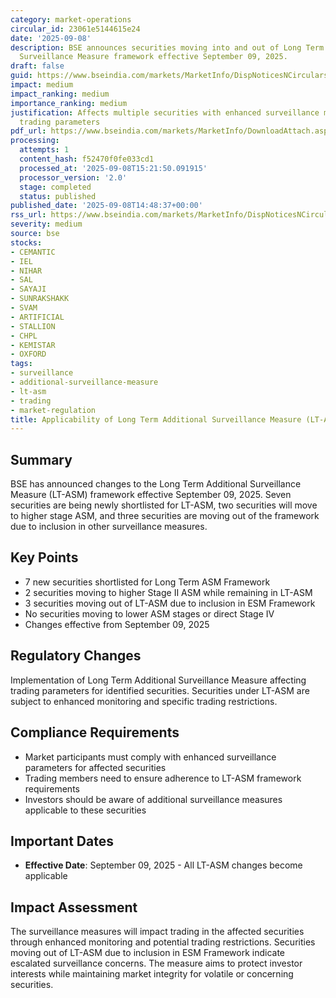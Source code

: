 ```yaml
---
category: market-operations
circular_id: 23061e5144615e24
date: '2025-09-08'
description: BSE announces securities moving into and out of Long Term Additional
  Surveillance Measure framework effective September 09, 2025.
draft: false
guid: https://www.bseindia.com/markets/MarketInfo/DispNoticesNCirculars.aspx?Noticeid={8A0B18B9-1D07-4C65-8D2C-C2700A519ED3}&noticeno=20250908-35&dt=09/08/2025&icount=35&totcount=37&flag=0
impact: medium
impact_ranking: medium
importance_ranking: medium
justification: Affects multiple securities with enhanced surveillance measures impacting
  trading parameters
pdf_url: https://www.bseindia.com/markets/MarketInfo/DownloadAttach.aspx?id=20250908-35&attachedId=b2fb5d42-2736-44a3-a80d-98fd13ebca9b
processing:
  attempts: 1
  content_hash: f52470f0fe033cd1
  processed_at: '2025-09-08T15:21:50.091915'
  processor_version: '2.0'
  stage: completed
  status: published
published_date: '2025-09-08T14:48:37+00:00'
rss_url: https://www.bseindia.com/markets/MarketInfo/DispNoticesNCirculars.aspx?Noticeid={8A0B18B9-1D07-4C65-8D2C-C2700A519ED3}&noticeno=20250908-35&dt=09/08/2025&icount=35&totcount=37&flag=0
severity: medium
source: bse
stocks:
- CEMANTIC
- IEL
- NIHAR
- SAL
- SAYAJI
- SUNRAKSHAKK
- SVAM
- ARTIFICIAL
- STALLION
- CHPL
- KEMISTAR
- OXFORD
tags:
- surveillance
- additional-surveillance-measure
- lt-asm
- trading
- market-regulation
title: Applicability of Long Term Additional Surveillance Measure (LT-ASM)
---
```


## Summary

BSE has announced changes to the Long Term Additional Surveillance Measure (LT-ASM) framework effective September 09, 2025. Seven securities are being newly shortlisted for LT-ASM, two securities will move to higher stage ASM, and three securities are moving out of the framework due to inclusion in other surveillance measures.

## Key Points

- 7 new securities shortlisted for Long Term ASM Framework
- 2 securities moving to higher Stage II ASM while remaining in LT-ASM
- 3 securities moving out of LT-ASM due to inclusion in ESM Framework
- No securities moving to lower ASM stages or direct Stage IV
- Changes effective from September 09, 2025

## Regulatory Changes

Implementation of Long Term Additional Surveillance Measure affecting trading parameters for identified securities. Securities under LT-ASM are subject to enhanced monitoring and specific trading restrictions.

## Compliance Requirements

- Market participants must comply with enhanced surveillance parameters for affected securities
- Trading members need to ensure adherence to LT-ASM framework requirements
- Investors should be aware of additional surveillance measures applicable to these securities

## Important Dates

- **Effective Date**: September 09, 2025 - All LT-ASM changes become applicable

## Impact Assessment

The surveillance measures will impact trading in the affected securities through enhanced monitoring and potential trading restrictions. Securities moving out of LT-ASM due to inclusion in ESM Framework indicate escalated surveillance concerns. The measure aims to protect investor interests while maintaining market integrity for volatile or concerning securities.